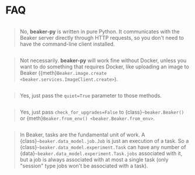 # FAQ

```{rubric} Do I need to install the Beaker [command-line client](https://github.com/allenai/beaker) for beaker-py to work?
```

> No, **beaker-py** is written in pure Python. It communicates with the Beaker server directly through HTTP requests, so you don't need to have the command-line client installed.

```{rubric} Do I need Docker?
```

> Not necessarily. **beaker-py** will work fine without Docker, unless you want to do something that requires Docker, like uploading an image to Beaker ({meth}`Beaker.image.create <beaker.services.ImageClient.create>`).

```{rubric} Is there way to suppress the progress bars that certain methods print out?
```

> Yes, just pass the `quiet=True` parameter to those methods.

```{rubric} I keep getting warnings that I should upgrade beaker-py, but I don't want to. Can I turn those warnings off?
```

> Yes, just pass `check_for_upgrades=False` to {class}`~beaker.Beaker()` or {meth}`Beaker.from_env() <beaker.Beaker.from_env>`.

```{rubric} What's the different between a task and a job?
```

> In Beaker, tasks are the fundamental unit of work. A {class}`~beaker.data_model.job.Job` is just an execution of a task. So a {class}`~beaker.data_model.experiment.Task` can have any number of {data}`~beaker.data_model.experiment.Task.jobs` associated with it, but a job is always associated with at most a single task (only "session" type jobs won't be associated with a task).
